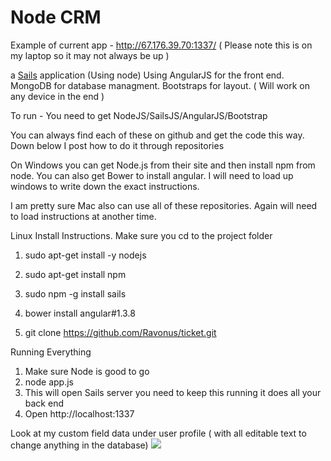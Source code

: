 # Node CRM

Example of current app - http://67.176.39.70:1337/  ( Please note this is on my laptop so it may not always be up )

a [Sails](http://sailsjs.org) application (Using node) Using AngularJS for the front end. MongoDB for database managment. Bootstraps for layout. ( Will work on any device in the end ) 

To run - You need to get NodeJS/SailsJS/AngularJS/Bootstrap

You can always find each of these on github and get the code this way.
Down below I post how to do it through repositories

On Windows you can get Node.js from their site and then install npm from node. You can also get Bower to install angular. I will need to load up windows to write down the exact instructions.

I am pretty sure Mac also can use all of these repositories. Again will need to load instructions at another time.



Linux Install Instructions. Make sure you cd to the project folder



1) sudo apt-get install -y nodejs
2) sudo apt-get install npm

3) sudo npm -g install sails

4) bower install angular#1.3.8

5) git clone https://github.com/Ravonus/ticket.git

Running Everything

1) Make sure Node is good to go
2) node app.js
3) This will open Sails server you need to keep this running it does all your back end
4) Open http://localhost:1337


Look at my custom field data under user profile ( with all editable text to change anything in the database)
<a href="http://www.zimagez.com/zimage/screenshot-01162015-072852pm.php">
  <img src="http://www.zimagez.com/miniature/screenshot-01162015-072852pm.php" />
</a>







